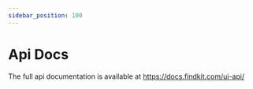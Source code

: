 ```yaml
---
sidebar_position: 100
---
```


# Api Docs

The full api documentation is available at <https://docs.findkit.com/ui-api/>

